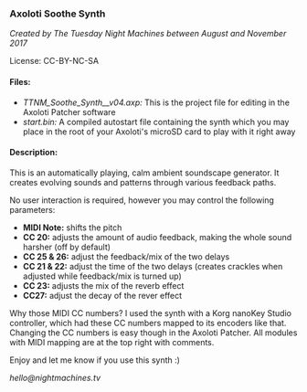 ### Axoloti Soothe Synth
_Created by The Tuesday Night Machines between August and November 2017_

License: CC-BY-NC-SA

#### Files:
- _TTNM_Soothe_Synth__v04.axp:_ This is the project file for editing in the Axoloti Patcher software
- _start.bin:_ A compiled autostart file containing the synth which you may place in the root of your Axoloti's microSD card to play with it right away

#### Description:
This is an automatically playing, calm ambient soundscape generator. It creates evolving sounds and patterns through various feedback paths.

No user interaction is required, however you may control the following parameters:
- **MIDI Note:** shifts the pitch
- **CC 20:** adjusts the amount of audio feedback, making the whole sound harsher (off by default)
- **CC 25 & 26:** adjust the feedback/mix of the two delays
- **CC 21 & 22:** adjust the time of the two delays (creates crackles when adjusted while feedback/mix is turned up)
- **CC 23:** adjusts the mix of the reverb effect
- **CC27:** adjust the decay of the rever effect

Why those MIDI CC numbers? I used the synth with a Korg nanoKey Studio controller, which had these CC numbers mapped to its encoders like that. Changing the CC numbers is easy though in the Axoloti Patcher. All modules with MIDI mapping are at the top right with comments.

Enjoy and let me know if you use this synth :)

_hello@nightmachines.tv_
